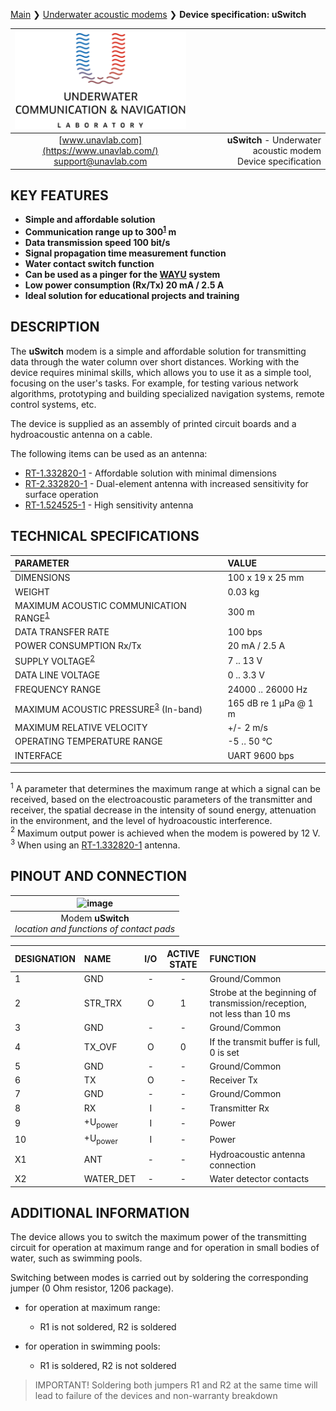[Main](/../../) ❯ [Underwater acoustic modems](/underwater_acoustic_modems_en) ❯ **Device specification: uSwitch**

<div style="page-break-after: always;"></div>

| ![logo](/documentation/sm_logo.png) |  |
| :---: | ---: |
| [www.unavlab.com](https://www.unavlab.com/) <br/> [support@unavlab.com](mailto:support@unavlab.com) | **uSwitch** - Underwater acoustic modem <br/> Device specification |

<div style="page-break-after: always;"></div>

## KEY FEATURES

* **Simple and affordable solution**
* **Communication range up to 300<sup>[1](#footnote1)</sup> m**
* **Data transmission speed 100 bit/s**
* **Signal propagation time measurement function**
* **Water contact switch function**
* **Can be used as a pinger for the [WAYU](documentation/navigation_and_tracking_systems_en#wayu) system**
* **Low power consumption (Rx/Tx) 20 mA / 2.5 A**
* **Ideal solution for educational projects and training**

<div style="page-break-after: always;"></div>

## DESCRIPTION

The **uSwitch** modem is a simple and affordable solution for transmitting data through the water column over short distances.
Working with the device requires minimal skills, which allows you to use it as a simple tool, focusing on the user's tasks.
For example, for testing various network algorithms, prototyping and building specialized navigation systems, remote control systems, etc.

The device is supplied as an assembly of printed circuit boards and a hydroacoustic antenna on a cable.

The following items can be used as an antenna:
- [RT-1.332820-1](https://docs.unavlab.com/documentation/EN/Transducers/RT_1_332820_1_Specification_en.html) - Affordable solution with minimal dimensions
- [RT-2.332820-1](https://docs.unavlab.com/documentation/EN/Transducers/RT_2_332820_1_Specification_en.html) - Dual-element antenna with increased sensitivity for surface operation
- [RT-1.524525-1](https://docs.unavlab.com/documentation/EN/Transducers/RT-1.524525-1_specification_en.html) - High sensitivity antenna

<div style="page-break-after: always;"></div>

## TECHNICAL SPECIFICATIONS

| PARAMETER | VALUE |
| :--- | :--- |
| DIMENSIONS | 100 x 19 x 25 mm |
| WEIGHT | 0.03 kg |
| MAXIMUM ACOUSTIC COMMUNICATION RANGE<sup>[1](#footnote1)</sup> | 300 m |
| DATA TRANSFER RATE | 100 bps |
| POWER CONSUMPTION Rx/Tx | 20 mA / 2.5 A |
| SUPPLY VOLTAGE<sup>[2](#footnote2)</sup> | 7 .. 13 V |
| DATA LINE VOLTAGE | 0 .. 3.3 V |
| FREQUENCY RANGE | 24000 .. 26000 Hz |
| MAXIMUM ACOUSTIC PRESSURE<sup>[3](#footnote3)</sup> (In-band) | 165 dB re 1 µPa @ 1 m |
| MAXIMUM RELATIVE VELOCITY | +/- 2 m/s |
| OPERATING TEMPERATURE RANGE | -5 .. 50 °C |
| INTERFACE | UART 9600 bps |

________________
<a name="footnote1"><sup>1</sup></a> A parameter that determines the maximum range at which a signal can be received, based on the electroacoustic parameters of the transmitter and receiver, the spatial decrease in the intensity of sound energy, attenuation in the environment, and the level of hydroacoustic interference.  
<a name="footnote2"><sup>2</sup></a> Maximum output power is achieved when the modem is powered by 12 V.  
<a name="footnote3"><sup>3</sup></a> When using an [RT-1.332820-1](https://docs.unavlab.com/documentation/ENTransducers/RT_1_332820_1_Specification_en.html) antenna.  

<div style="page-break-after: always;"></div>

## PINOUT AND CONNECTION

| ![image](https://github.com/user-attachments/assets/058c5ff9-68f8-4139-831d-2092fda60fd2) |
| :---: |
| Modem **uSwitch** <br/> *location and functions of contact pads* |

| DESIGNATION | NAME | I/O | ACTIVE STATE | FUNCTION |
| :--- | :--- | :---: | :---: |:--- |
| 1 | GND | - | - | Ground/Common |
| 2 | STR_TRX | O | 1 | Strobe at the beginning of transmission/reception, not less than 10 ms |
| 3 | GND | - | - | Ground/Common |
| 4 | TX_OVF | O | 0 | If the transmit buffer is full, 0 is set |
| 5 | GND | - | - | Ground/Common |
| 6 | TX | O | - | Receiver Tx |
| 7 | GND | - | - | Ground/Common |
| 8 | RX | I | - | Transmitter Rx |
| 9 | +U<sub>power</sub> | I | - | Power |
| 10 | +U<sub>power</sub> | I | - | Power |
| X1 | ANT | - | - | Hydroacoustic antenna connection |
| X2 | WATER_DET | - | - | Water detector contacts |

<div style="page-break-after: always;"></div>

## ADDITIONAL INFORMATION

The device allows you to switch the maximum power of the transmitting circuit for operation at maximum range and for operation in small bodies of water, such as swimming pools.

Switching between modes is carried out by soldering the corresponding jumper (0 Ohm resistor, 1206 package).

- for operation at maximum range:
  - R1 is not soldered, R2 is soldered

- for operation in swimming pools:
  - R1 is soldered, R2 is not soldered

> IMPORTANT! Soldering both jumpers R1 and R2 at the same time will lead to failure of the devices and non-warranty breakdown

<div style="page-break-after: always;"></div>
